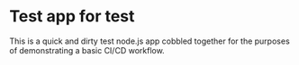 # Test app for test 

This is a quick and dirty test node.js app cobbled together for the purposes of demonstrating a basic CI/CD workflow.
